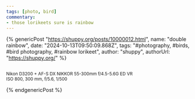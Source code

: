 ```yaml
---
tags: [photo, bird] 
commentary:
- those lorikeets sure is rainbow
---
```


{% genericPost "https://shuppy.org/posts/10000012.html",
    name: "double rainbow",
    date: "2024-10-13T09:50:09.868Z",
    tags: "#photography, #birds, #bird photography, #rainbow lorikeet",
    author: "shuppy",
    authorUrl: "https://shuppy.org/" %}
  <p>
    <a
      href="https://shuppy.org/posts/attachments/f00c1802-138d-45f7-b958-d871e146611d/20240918_0_0027.jpg"
      rel="noopener noreferrer"
      ><img
        src="https://shuppy.org/posts/attachments/dae69f28-9b78-4c75-92d6-494919748b56/20240918_0_0027_01.jpg"
        alt=""
    /></a>
  </p>
  <p>
    <small>Nikon D3200 + AF-S DX NIKKOR 55-300mm f/4.5-5.6G ED VR</small><br />
    <small>ISO 800, 300 mm, f/5.6, 1/500</small>
  </p>
{% endgenericPost %}
